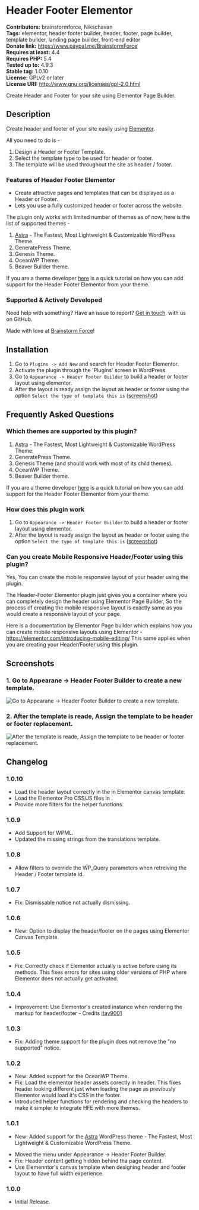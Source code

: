 # Header Footer Elementor #
**Contributors:** brainstormforce, Nikschavan  
**Tags:** elementor, header footer builder, header, footer, page builder, template builder, landing page builder, front-end editor  
**Donate link:** https://www.paypal.me/BrainstormForce  
**Requires at least:** 4.4  
**Requires PHP:** 5.4  
**Tested up to:** 4.9.3  
**Stable tag:** 1.0.10  
**License:** GPLv2 or later  
**License URI:** http://www.gnu.org/licenses/gpl-2.0.html  

Create Header and Footer for your site using Elementor Page Builder.

## Description ##

Create header and footer of your site easily using [Elementor](https://goo.gl/qhDrbf "Elementor").

All you need to do is -

1. Design a Header or Footer Template.
2. Select the template type to be used for header or footer.
3. The template will be used throughout the site as header / footer.

### Features of Header Footer Elementor ###

- Create attractive pages and templates that can be displayed as a Header or Footer.
- Lets you use a fully customized header or footer across the website.

The plugin only works with limited number of themes as of now, here is the list of supported themes - 

1. <a href="https://wpastra.com/?utm_source=wp-repo&utm_campaign=header-footer-elementor&utm_medium=description&bsf=162">Astra</a> - The Fastest, Most Lightweight &amp; Customizable WordPress Theme.
2. GeneratePress Theme.
3. Genesis Theme.
4. OceanWP Theme.
5. Beaver Builder theme.

If you are a theme developer <a href="https://github.com/Nikschavan/header-footer-elementor/wiki/Adding-Header-Footer-Elementor-support-for-your-theme">here</a> is a quick tutorial on how you can add support for the Header Footer Elementor from your theme.


### Supported & Actively Developed ###
Need help with something? Have an issue to report? [Get in touch](https://github.com/Nikschavan/header-footer-elementor "Header Footer elementor on GitHub"). with us on GitHub.

Made with love at <a href="https://www.brainstormforce.com/?utm_source=wp-repo&utm_campaign=header-footer-elementor&utm_medium=description">Brainstorm Force</a>!

## Installation ##

1. Go to `Plugins -> Add New` and search for Header Footer Elementor.
1. Activate the plugin through the 'Plugins' screen in WordPress.
1. Go to `Appearance -> Header Footer Builder` to build a header or footer layout using elementor.
1. After the layout is ready assign the layout as header or footer using the option `Select the type of template this is` (<a href="https://cloudup.com/clK2sPg9nXK+">screenshot</a>)

## Frequently Asked Questions ##

### Which themes are supported by this plugin? ###

1. <a href="https://wpastra.com/?utm_source=wp-repo&utm_campaign=header-footer-elementor&utm_medium=description&bsf=162">Astra</a> - The Fastest, Most Lightweight &amp; Customizable WordPress Theme.
2. GeneratePress Theme.
3. Genesis Theme (and should work with most of its child themes).
4. OceanWP Theme.
5. Beaver Builder theme.

If you are a theme developer <a href="https://github.com/Nikschavan/header-footer-elementor/wiki/Adding-Header-Footer-Elementor-support-for-your-theme">here</a> is a quick tutorial on how you can add support for the Header Footer Elementor from your theme.

### How does this plugin work ###

1. Go to `Appearance -> Header Footer Builder` to build a header or footer layout using elementor.
1. After the layout is ready assign the layout as header or footer using the option `Select the type of template this is` (<a href="https://cloudup.com/clK2sPg9nXK+">screenshot</a>)

### Can you create Mobile Responsive Header/Footer using this plugin? ###

Yes, You can create the mobile responsive layout of your header using the plugin.  

The Header-Footer Elementor plugin just gives you a container where you can completely design the header using Elementor Page Builder, So the process of creating the mobile responsive layout is exactly same as you would create a responsive layout of your page.

Here is a documentation by Elementor Page builder which explains how you can create mobile responsive layouts using Elementor - https://elementor.com/introducing-mobile-editing/
This same applies when you are creating your Header/Footer using this plugin.

## Screenshots ##

### 1. Go to Appearane -> Header Footer Builder to create a new template. ###
![Go to Appearane -> Header Footer Builder to create a new template.](http://ps.w.org/header-footer-elementor/assets/screenshot-1.png)

### 2. After the template is reade, Assign the template to be header or footer replacement. ###
![After the template is reade, Assign the template to be header or footer replacement.](http://ps.w.org/header-footer-elementor/assets/screenshot-2.png)


## Changelog ##

### 1.0.10 ###
- Load the header layout correctly in the <body> in Elementor canvas template.
- Load the Elementor Pro CSS/JS files in <head>.
- Provide more filters for the helper functions.

### 1.0.9 ###
- Add Support for WPML.
- Updated the missing strings from the translations template.

### 1.0.8 ###
- Allow filters to override the WP_Query parameters when retreiving the Header / Footer template id.

### 1.0.7 ###
- Fix: Dismissable notice not actually dismissing.

### 1.0.6 ###
- New: Option to display the header/footer on the pages using Elementor Canvas Template.

### 1.0.5 ###
- Fix: Correctly check if Elementor actually is active before using its methods. This fixes errors for sites using older versions of PHP where Elementor does not actually get activated.

### 1.0.4 ###
- Improvement: Use Elementor's created instance when rendering the markup for header/footer - Credits <a href="https://github.com/itay9001">itay9001</a>

### 1.0.3 ###
- Fix: Adding theme support for the plugin does not remove the "no supported" notice.

### 1.0.2 ###
- New: Added support for the OceanWP Theme.
- Fix: Load the elementor header assets corectly in header. This fixes header looking different just when loading the page as previously Elementor would load it's CSS in the footer.
- Introduced helper functions for rendering and checking the headers to make it simpler to integrate HFE with more themes.

### 1.0.1 ###
- New: Added support for the <a href="https://wpastra.com/?utm_source=wp-repo&utm_campaign=bb-header-footer&utm_medium=description-changelog">Astra</a> WordPress theme - The Fastest, Most Lightweight &amp; Customizable WordPress Theme.
* Moved the menu under Appearance -> Header Footer Builder.
* Fix: Header content getting hidden behind tha page content.
* Use Elemenntor's canvas template when designing header and footer layout to have full width experience.

### 1.0.0 ###
* Initial Release.
